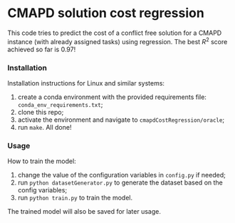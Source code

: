 # CMAPD solution cost regression
This code tries to predict the cost of a conflict free solution
for a CMAPD instance (with already assigned tasks) using regression.
The best $R^2$ score achieved so far is 0.97!

### Installation
Installation instructions for Linux and similar systems:
1. create a conda environment with the provided requirements file: `conda_env_requirements.txt`;
2. clone this repo;
3. activate the environment and navigate to `cmapdCostRegression/oracle`;
4. run `make`.
All done!

### Usage
How to train the model:
1. change the value of the configuration variables in `config.py` if needed;
2. run `python datasetGenerator.py` to generate the dataset based on the config variables;
3. run `python train.py` to train the model.

The trained model will also be saved for later usage. 

